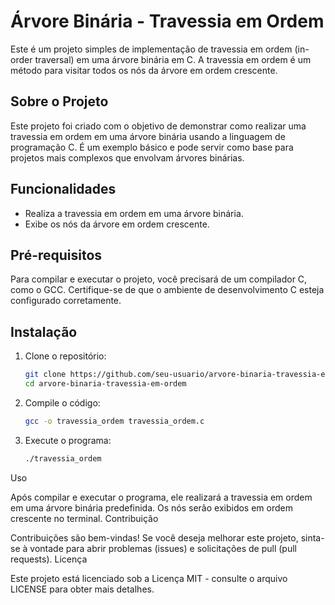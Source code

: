 # Árvore Binária - Travessia em Ordem

Este é um projeto simples de implementação de travessia em ordem (in-order traversal) em uma árvore binária em C. A travessia em ordem é um método para visitar todos os nós da árvore em ordem crescente.

## Sobre o Projeto

Este projeto foi criado com o objetivo de demonstrar como realizar uma travessia em ordem em uma árvore binária usando a linguagem de programação C. É um exemplo básico e pode servir como base para projetos mais complexos que envolvam árvores binárias.

## Funcionalidades

- Realiza a travessia em ordem em uma árvore binária.
- Exibe os nós da árvore em ordem crescente.

## Pré-requisitos

Para compilar e executar o projeto, você precisará de um compilador C, como o GCC. Certifique-se de que o ambiente de desenvolvimento C esteja configurado corretamente.

## Instalação

1. Clone o repositório:

   ```bash
   git clone https://github.com/seu-usuario/arvore-binaria-travessia-em-ordem.git
   cd arvore-binaria-travessia-em-ordem

2. Compile o código:

    ```bash
    gcc -o travessia_ordem travessia_ordem.c

3. Execute o programa:

    ```bash
    ./travessia_ordem
Uso

Após compilar e executar o programa, ele realizará a travessia em ordem em uma árvore binária predefinida. Os nós serão exibidos em ordem crescente no terminal.
Contribuição

Contribuições são bem-vindas! Se você deseja melhorar este projeto, sinta-se à vontade para abrir problemas (issues) e solicitações de pull (pull requests).
Licença

Este projeto está licenciado sob a Licença MIT - consulte o arquivo LICENSE para obter mais detalhes.